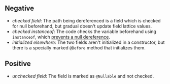 Negative
--------

- _checked field_: The path being dereferenced is a field which is checked for
  null beforehand, but gradual doesn't update field lattice values.
- _checked instanceof_: The code checks the variable beforehand using
  `instanceof`, which [prevents a null dereference][instanceof].
- _initialized elsewhere_: The two fields aren't initialized in a constructor,
  but there is a specially marked `@Before` method that initializes them.

Positive
--------

- _unchecked field_: The field is marked as `@Nullable` and not checked.

[instanceof]: https://stackoverflow.com/a/2950415/5044950
